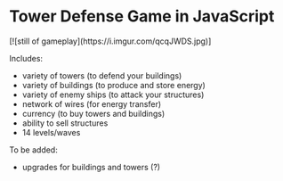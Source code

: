 <h1>Tower Defense Game in JavaScript</h1>
[![still of gameplay](https://i.imgur.com/qcqJWDS.jpg)]

Includes:
- variety of towers (to defend your buildings)
- variety of buildings (to produce and store energy)
- variety of enemy ships (to attack your structures)
- network of wires (for energy transfer)
- currency (to buy towers and buildings)
- ability to sell structures
- 14 levels/waves

To be added:
- upgrades for buildings and towers (?)
